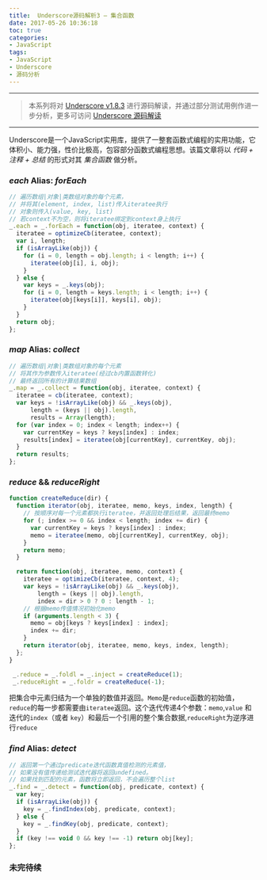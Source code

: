 ```yaml
---
title:  Underscore源码解析3 — 集合函数
date: 2017-05-26 10:36:18
toc: true
categories:
- JavaScript
tags:
- JavaScript
- Underscore
- 源码分析
---
```

-------

> 本系列将对 [Underscore v1.8.3](https://github.com/jashkenas/underscore/tree/1.8.3) 进行源码解读，并通过部分测试用例作进一步分析，更多可访问 [Underscore 源码解读](/tags/Underscore/)

-------

Underscore是一个JavaScript实用库，提供了一整套函数式编程的实用功能，它体积小、能力强，性价比极高，包容部分函数式编程思想。该篇文章将以 *代码 + 注释 + 总结* 的形式对其 _集合函数_ 做分析。

### _each_  Alias: _forEach_
```javascript
// 遍历数组|对象|类数组对象的每个元素，
// 并将其(element, index, list)传入iteratee执行
// 对象则传入(value, key, list)
// 若context不为空，则将iteratee绑定到context身上执行
_.each = _.forEach = function(obj, iteratee, context) {
  iteratee = optimizeCb(iteratee, context);
  var i, length;
  if (isArrayLike(obj)) {
    for (i = 0, length = obj.length; i < length; i++) {
      iteratee(obj[i], i, obj);
    }
  } else {
    var keys = _.keys(obj);
    for (i = 0, length = keys.length; i < length; i++) {
      iteratee(obj[keys[i]], keys[i], obj);
    }
  }
  return obj;
};
```

### _map_  Alias: _collect_
```javascript
// 遍历数组|对象|类数组对象的每个元素
// 将其作为参数传入iteratee(经过cb内置函数转化)
// 最终返回所有的计算结果数组
_.map = _.collect = function(obj, iteratee, context) {
  iteratee = cb(iteratee, context);
  var keys = !isArrayLike(obj) && _.keys(obj),
      length = (keys || obj).length,
      results = Array(length);
  for (var index = 0; index < length; index++) {
    var currentKey = keys ? keys[index] : index;
    results[index] = iteratee(obj[currentKey], currentKey, obj);
  }
  return results;
};
```

### _reduce_ && _reduceRight_
```javascript
function createReduce(dir) {
  function iterator(obj, iteratee, memo, keys, index, length) {
    // 按顺序对每一个元素都执行iteratee，并返回处理后结果，返回最终memo
    for (; index >= 0 && index < length; index += dir) {
      var currentKey = keys ? keys[index] : index;
      memo = iteratee(memo, obj[currentKey], currentKey, obj);
    }
    return memo;
  }

  return function(obj, iteratee, memo, context) {
    iteratee = optimizeCb(iteratee, context, 4);
    var keys = !isArrayLike(obj) && _.keys(obj),
        length = (keys || obj).length,
        index = dir > 0 ? 0 : length - 1;
    // 根据memo传值情况初始化memo
    if (arguments.length < 3) {
      memo = obj[keys ? keys[index] : index];
      index += dir;
    }
    return iterator(obj, iteratee, memo, keys, index, length);
  };
}

 _.reduce = _.foldl = _.inject = createReduce(1);
 _.reduceRight = _.foldr = createReduce(-1);
```
把集合中元素归结为一个单独的数值并返回。`Memo`是`reduce`函数的初始值，`reduce`的每一步都需要由`iteratee`返回。这个迭代传递4个参数：`memo`,`value` 和 迭代的`index`（或者 `key`）和最后一个引用的整个集合数据,`reduceRight`为逆序进行`reduce`

### _find_ Alias: _detect_
```javascript
// 返回第一个通过predicate迭代函数真值检测的元素值，
// 如果没有值传递给测试迭代器将返回undefined。
// 如果找到匹配的元素，函数将立即返回，不会遍历整个list
_.find = _.detect = function(obj, predicate, context) {
  var key;
  if (isArrayLike(obj)) {
    key = _.findIndex(obj, predicate, context);
  } else {
    key = _.findKey(obj, predicate, context);
  }
  if (key !== void 0 && key !== -1) return obj[key];
};
```

### 未完待续
